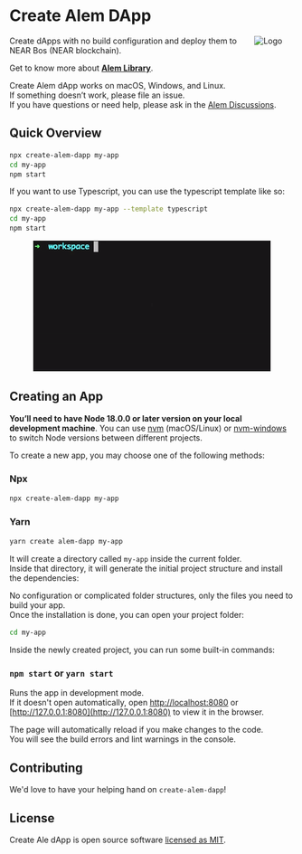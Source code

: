 # Create Alem DApp

<img alt="Logo" align="right" src="https://cdn.jsdelivr.net/gh/wpdas/create-alem-dapp@0.1.0/docs/create-alem-dapp-logo.png" width="14%" />

Create dApps with no build configuration and deploy them to NEAR Bos (NEAR blockchain).

Get to know more about [**Alem Library**](https://github.com/wpdas/alem).

Create Alem dApp works on macOS, Windows, and Linux.<br>
If something doesn’t work, please file an issue.<br>
If you have questions or need help, please ask in the [Alem Discussions](https://t.me/alemlib/8).

## Quick Overview

```sh
npx create-alem-dapp my-app
cd my-app
npm start
```

If you want to use Typescript, you can use the typescript template like so:

```sh
npx create-alem-dapp my-app --template typescript
cd my-app
npm start
```

<p align='center'>
<img src='./docs/create-alem-dapp-script-demo.gif' width='420' alt='npm start'>
</p>

## Creating an App

**You’ll need to have Node 18.0.0 or later version on your local development machine**. You can use [nvm](https://github.com/creationix/nvm#installation) (macOS/Linux) or [nvm-windows](https://github.com/coreybutler/nvm-windows#node-version-manager-nvm-for-windows) to switch Node versions between different projects.

To create a new app, you may choose one of the following methods:

### Npx

```sh
npx create-alem-dapp my-app
```

### Yarn

```sh
yarn create alem-dapp my-app
```

It will create a directory called `my-app` inside the current folder.<br>
Inside that directory, it will generate the initial project structure and install the dependencies:

No configuration or complicated folder structures, only the files you need to build your app.<br>
Once the installation is done, you can open your project folder:

```sh
cd my-app
```

Inside the newly created project, you can run some built-in commands:

### `npm start` or `yarn start`

Runs the app in development mode.<br>
If it doesn't open automatically, open [http://localhost:8080](http://localhost:8080) or [http://127.0.0.1:8080](http://127.0.0.1:8080) to view it in the browser.

The page will automatically reload if you make changes to the code.<br>
You will see the build errors and lint warnings in the console.

## Contributing

We'd love to have your helping hand on `create-alem-dapp`!

## License

Create Ale dApp is open source software [licensed as MIT](https://github.com/wpdas/create-alem-dapp/blob/main/LICENSE).
